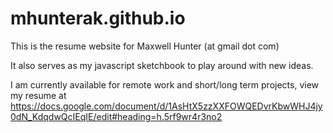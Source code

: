 # mhunterak.github.io

This is the resume website for Maxwell Hunter (at gmail dot com)

It also serves as my javascript sketchbook to play around with new ideas. 

I am currently available for remote work and short/long term projects, view my resume at https://docs.google.com/document/d/1AsHtX5zzXXFOWQEDvrKbwWHJ4jy0dN_KdqdwQcIEqIE/edit#heading=h.5rf9wr4r3no2
